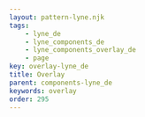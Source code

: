 ```yaml
---
layout: pattern-lyne.njk
tags: 
    - lyne_de
    - lyne_components_de
    - lyne_components_overlay_de
    - page
key: overlay-lyne_de
title: Overlay
parent: components-lyne_de
keywords: overlay
order: 295
---
```

